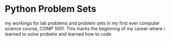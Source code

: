 <h1>Python Problem Sets</h1>


my workings for lab problems and problem sets in my first ever computer science course, COMP 1001.
This marks the beginning of my career where i learned to solve probelm and learned how to code
